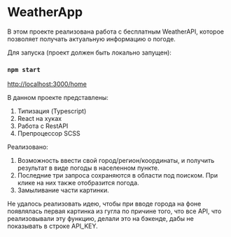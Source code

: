 # WeatherApp

В этом проекте реализована работа с бесплатным WeatherAPI, которое позволяет получать актуальную информацию о погоде.

Для запуска (проект должен быть локально запущен):

### `npm start`

[http://localhost:3000/home](http://localhost:3000/home)

В данном проекте представлены:
1. Типизация (Typescript)
2. React на хуках
3. Работа с RestAPI
4. Препроцессор SCSS

Реализовано:
1. Возможность ввести свой город/регион/координаты, и получить результат в виде погоды в населенном пункте.
2. Последние три запроса сохраняются в области под поиском. При клике на них также отобразится погода.
3. Замыливание части картинки.

Не удалось реализовать идею, чтобы при вводе города на фоне появлялась первая картинка из гугла по причине того, что все API, что реализовывали эту функцию, делали это на бэкенде, дабы не показывать в строке API_KEY.
